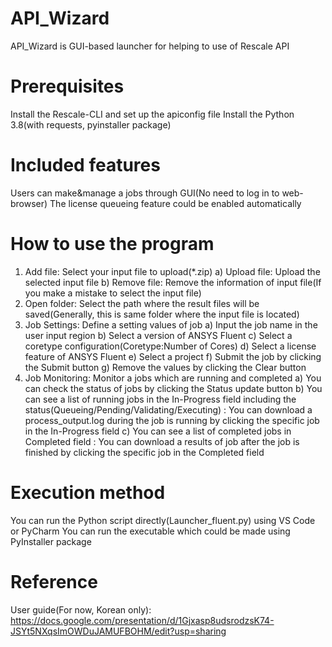 # API_Wizard
API_Wizard is GUI-based launcher for helping to use of Rescale API

# Prerequisites
Install the Rescale-CLI and set up the apiconfig file
Install the Python 3.8(with requests, pyinstaller package)

# Included features
Users can make&manage a jobs through GUI(No need to log in to web-browser)
The license queueing feature could be enabled automatically

# How to use the program
  1. Add file: Select your input file to upload(*.zip) a) Upload file: Upload the selected input file b) Remove file: Remove the information of input file(If you make a mistake to select the input file)
  2. Open folder: Select the path where the result files will be saved(Generally, this is same folder where the input file is located)
  3. Job Settings: Define a setting values of job a) Input the job name in the user input region b) Select a version of ANSYS Fluent c) Select a coretype configuration(Coretype:Number of Cores) d) Select a license feature of ANSYS Fluent e) Select a project f) Submit the job by clicking the Submit button g) Remove the values by clicking the Clear button
  4. Job Monitoring: Monitor a jobs which are running and completed
    a) You can check the status of jobs by clicking the Status update button
    b) You can see a list of running jobs in the In-Progress field including the status(Queueing/Pending/Validating/Executing) : You can download a process_output.log during the job is running by clicking the specific job in the In-Progress field
    c) You can see a list of completed jobs in Completed field : You can download a results of job after the job is finished by clicking the specific job in the Completed field

# Execution method
  You can run the Python script directly(Launcher_fluent.py) using VS Code or PyCharm
  You can run the executable which could be made using PyInstaller package

# Reference
  User guide(For now, Korean only): https://docs.google.com/presentation/d/1Gjxasp8udsrodzsK74-JSYt5NXqsImOWDuJAMUFBOHM/edit?usp=sharing
